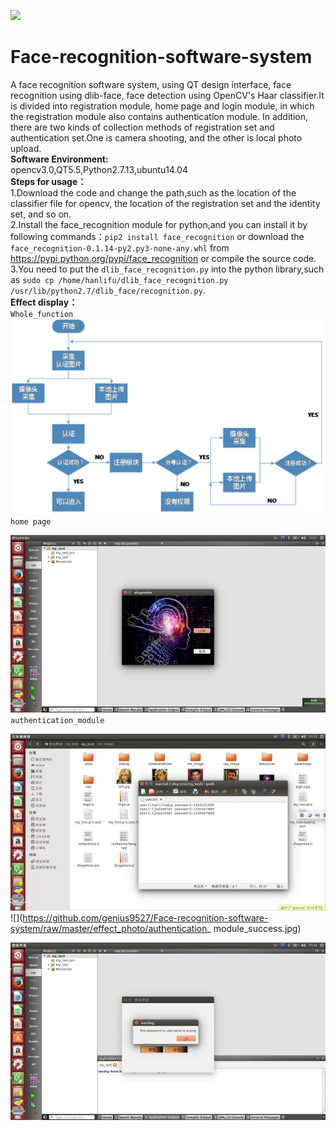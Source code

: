 ![](https://img.shields.io/badge/download-4M-brightgreen.svg)
# Face-recognition-software-system
A face recognition software system, using QT design interface, face recognition using dlib-face, face detection using OpenCV's Haar classifier.It is divided into registration module, home page and login module, in which the registration module also contains authentication module. In addition, there are two kinds of collection methods of registration set and authentication set.One is camera shooting, and the other is local photo upload.  
**Software Environment:**  
opencv3.0,QT5.5,Python2.7.13,ubuntu14.04  
**Steps for usage：**  
1.Download the code and change the path,such as the location of the classifier file for opencv, the location of the registration set and the identity set, and so on.  
2.Install the face_recognition module for python,and you can install it by following commands：`pip2 install face_recognition` or download the `face_recognition-0.1.14-py2.py3-none-any.whl` from https://pypi.python.org/pypi/face_recognition or compile the source code.  
3.You need to put the `dlib_face_recognition.py` into the python library,such as `sudo cp /home/hanlifu/dlib_face_recognition.py /usr/lib/python2.7/dlib_face/recognition.py`.  
**Effect display：**  
`Whole_function`  
![](https://github.com/genius9527/Face-recognition-software-system/raw/master/effect_photo/Whole_function.jpg)  
`home page`  

![](https://github.com/genius9527/Face-recognition-software-system/raw/master/effect_photo/home_page.jpg)  
`authentication_module`   

![](https://github.com/genius9527/Face-recognition-software-system/raw/master/effect_photo/authentication_module.jpg)  
![](https://github.com/genius9527/Face-recognition-software-system/raw/master/effect_photo/authentication_ module_success.jpg)    

![](https://github.com/genius9527/Face-recognition-software-system/raw/master/effect_photo/authentication_module_fail.jpg)  
